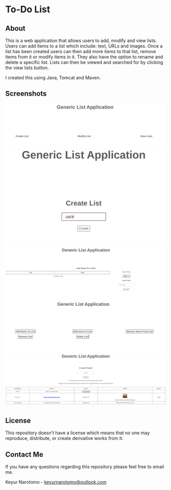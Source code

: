 # To-Do List

## About

This is a web application that allows users to add, modify and view lists. Users can add items to a list which include: text, URLs and images. Once a list has been created users can then add more items to that list, remove items from it or modify items in it. They also have the option to rename and delete a specific list. Lists can then be viewed and searched for by clicking the view lists button.

I created this using Java, Tomcat and Maven.

## Screenshots

![Screenshot 1](/screenshots/Screenshot1.png?raw=true)
![Screenshot 2](/screenshots/Screenshot2.png?raw=true)
![Screenshot 3](/screenshots/Screenshot3.png?raw=true)
![Screenshot 4](/screenshots/Screenshot4.png?raw=true)
![Screenshot 5](/screenshots/Screenshot5.png?raw=true)

## License

This repository doesn't have a license which means that no one may reproduce, distribute, or create derivative works from it.

## Contact Me

If you have any questions regarding this repository please feel free to email me.

Keyur Narotomo - keyurnarotomo@outlook.com

